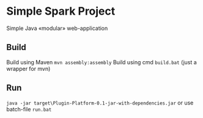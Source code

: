 # Simple Spark Project
Simple Java «modular» web-application

## Build
Build using Maven `mvn assembly:assembly`
Build using cmd `build.bat` (just a wrapper for mvn)

## Run
`java -jar target\Plugin-Platform-0.1-jar-with-dependencies.jar`
or use batch-file `run.bat`
